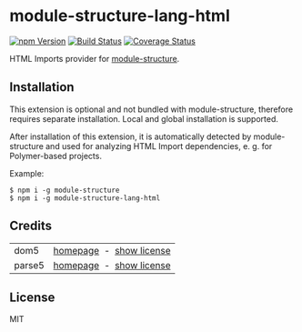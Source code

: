 # module-structure-lang-html

<a href="https://www.npmjs.com/package/module-structure-lang-html"><img alt="npm Version" src="https://img.shields.io/npm/v/module-structure-lang-html.svg"></a>
<a href="https://travis-ci.org/rfruesmer/module-structure-lang-html"><img alt="Build Status" src="https://travis-ci.org/rfruesmer/module-structure-lang-html.svg?branch=master"></a>
<a href="https://codecov.io/gh/rfruesmer/module-structure-lang-html"><img alt="Coverage Status" src="https://codecov.io/gh/rfruesmer/module-structure-lang-html/master.svg"></a>


HTML Imports provider for <a href="https://www.npmjs.com/package/module-structure">module-structure</a>. 

## Installation

This  extension is optional and not bundled with module-structure, therefore requires separate installation. Local and global installation is supported.

After installation of this extension, it is automatically detected by module-structure and used for analyzing HTML Import dependencies, 
e. g. for Polymer-based projects.
 
Example:

<pre><code>$ npm i -g module-structure
$ npm i -g module-structure-lang-html
</code></pre>

## Credits

<table align="center">
    <tr>
        <td>dom5</td>
        <td align="right">
            <a href="https://github.com/Polymer/dom5/">homepage</a>
            &nbsp;-&nbsp;  
            <a href="https://github.com/Polymer/dom5/blob/master/LICENSE">show license</a>
        </td>
    </tr>
    <tr>
        <td>parse5</td>
        <td align="right">
            <a href="https://www.npmjs.com/package/parse5/">homepage</a>
            &nbsp;-&nbsp;  
            <a href="https://github.com/inikulin/parse5/blob/master/LICENSE">show license</a>
        </td>
    </tr>
</table>

## License

MIT
